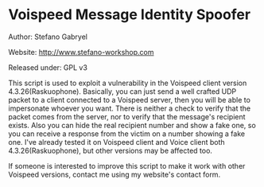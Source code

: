 Voispeed Message Identity Spoofer
=================================
Author: Stefano Gabryel

Website: http://www.stefano-workshop.com

Released under: GPL v3


This script is used to exploit a vulnerability in the Voispeed client version 4.3.26(Raskuophone).
Basically, you can just send a well crafted UDP packet to a client connected to a Voispeed server,
then you will be able to impersonate whoever you want.
There is neither a check to verify that the packet comes from the server, nor to verify that the
message's recipient exists.
Also you can hide the real recipient number and show a fake one, so you can receive a response
from the victim on a number showing a fake one.
I've already tested it on Voispeed client and Voice client both 4.3.26(Raskuophone), but other versions
may be affected too.

If someone is interested to improve this script to make it work with other Voispeed versions,
contact me using my website's contact form.
